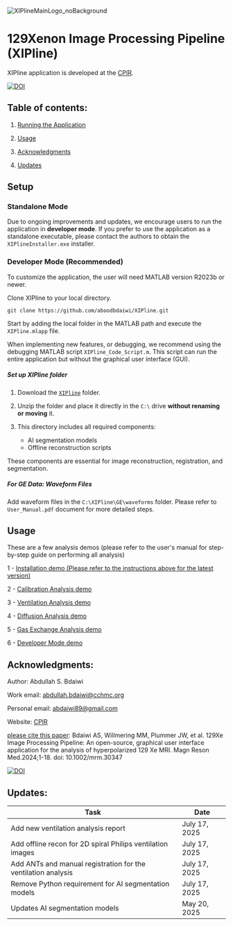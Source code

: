 ![XIPlineMainLogo_noBackground](https://github.com/aboodbdaiwi/HP129Xe_Analysis_App/assets/36932337/ee751c64-065b-4d8c-94b3-5edc89e14ac1)

# 129Xenon Image Processing Pipeline (XIPline)

XIPline application is developed at the [CPIR](https://www.cincinnatichildrens.org/research/divisions/c/cpir). 

[![DOI](https://zenodo.org/badge/DOI/10.5281/zenodo.16053654.svg)](https://doi.org/10.5281/zenodo.16053654)

## Table of contents:

1. [Running the Application](#Setup)

2. [Usage](#Usage)

3. [Acknowledgments](#acknowledgements)

3. [Updates](#Updates)


## Setup

### Standalone Mode

Due to ongoing improvements and updates, we encourage users to run the application in **developer mode**. If you prefer to use the application as a standalone executable, please contact the authors to obtain the `XIPlineInstaller.exe` installer.


### Developer Mode (Recommended)

To customize the application, the user will need MATLAB version R2023b or newer. 

Clone XIPline to your local directory.

```
git clone https://github.com/aboodbdaiwi/XIPline.git
```

Start by adding the local folder in the MATLAB path and execute the `XIPline.mlapp` file. 

When implementing new features, or debugging, we recommend using the debugging MATLAB script `XIPline_Code_Script.m`. This script can run the entire application but without the graphical user interface (GUI). 

##### Set up XIPline folder

1. Download the [`XIPline`](https://zenodo.org/records/16053654) folder.
   
2. Unzip the folder and place it directly in the `C:\` drive **without renaming or moving** it.
   
3. This directory includes all required components:
   - AI segmentation models
   - Offline reconstruction scripts

These components are essential for image reconstruction, registration, and segmentation.


##### For GE Data: Waveform Files
 Add waveform files in the `C:\XIPline\GE\waveforms` folder. Please refer to `User_Manual.pdf` document for more detailed steps. 


## Usage
These are a few analysis demos (please refer to the user's manual for step-by-step guide on performing all analysis)

1 - [Installation demo (Please refer to the instructions above for the latest version)](https://www.youtube.com/watch?v=mWbWL6vIEUc&t=8s&ab_channel=AbdullahBdaiwi)

2 - [Calibration Analysis demo](https://www.youtube.com/watch?v=x1zQrBrFOZ8&ab_channel=AbdullahBdaiwi)

3 - [Ventilation Analysis demo](https://www.youtube.com/watch?v=qLTG6Hiz-q4&ab_channel=AbdullahBdaiwi)

4 - [Diffusion Analysis demo](https://www.youtube.com/watch?v=kItn_P4dDyw&ab_channel=AbdullahBdaiwi)

5 - [Gas Exchange Analysis demo](https://www.youtube.com/watch?v=_aerEFhWbm0&ab_channel=AbdullahBdaiwi)

6 - [Developer Mode demo](https://www.youtube.com/watch?v=fEjruhWYejA&t=494s&ab_channel=AbdullahBdaiwi)

## Acknowledgments:
Author: Abdullah S. Bdaiwi 

Work email: abdullah.bdaiwi@cchmc.org

Personal email: abdaiwi89@gmail.com

Website: [CPIR](https://www.cincinnatichildrens.org/research/divisions/c/cpir)

[please cite this paper](https://onlinelibrary.wiley.com/doi/full/10.1002/mrm.30347): Bdaiwi AS, Willmering MM, Plummer JW, et al. 129Xe Image Processing Pipeline: An open-source, graphical user interface application for the analysis of hyperpolarized 129 Xe MRI. Magn Reson Med.2024;1-18. doi: 10.1002/mrm.30347

[![DOI](https://zenodo.org/badge/DOI/10.5281/zenodo.15660895.svg)](https://doi.org/10.5281/zenodo.15660895)

## Updates:

| **Task**                                               |     **Date**    | 
|--------------------------------------------------------|-----------------|
| Add new ventilation analysis report   | July 17, 2025    | 
| Add offline recon for 2D spiral Philips ventilation images   | July 17, 2025    | 
| Add ANTs and manual registration for the ventilation analysis   | July 17, 2025    | 
| Remove Python requirement for AI segmentation models   | July 17, 2025    | 
| Updates AI segmentation models                  | May 20, 2025    | 


